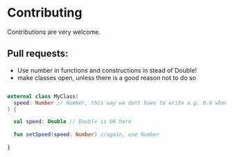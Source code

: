 # Contributing

Contributions are very welcome.

## Pull requests:

* Use number in functions and constructions in stead of Double!
* make classes open, unless there is a good reason not to do so

```kotlin

external class MyClass(
  speed: Number // Number, this way we dont have to write e.g. 0.0 when calling it 
) {

  val speed: Double // Double is OK here
  
  fun setSpeed(speed: Number) //again, use Number 
  
}
```



